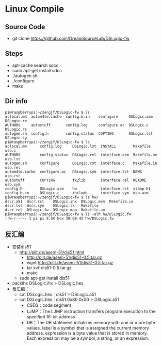 # Linux Compile

## Source Code

* git clone https://github.com/DreamSourceLab/DSLogic-fw

## Steps

* apt-cache search sdcc
* sudo apt-get install sdcc
* ./autogen.sh
* ./configure
* make

## Dir info

```Console
pi@raspberrypi:~/zengjf/DSLogic-fw $ ls
aclocal.m4  autom4te.cache  config.h.in    configure     DSLogic.asm  DSLogic.re
AUTHORS     autostuff       config.log     configure.ac  DSLogic.c    DSLogic.rs
autogen.sh  config.h        config.status  COPYING       DSLogic.lst  DSLogic.sy
pi@raspberrypi:~/zengjf/DSLogic-fw $ ls
aclocal.m4      config.log     DSLogic.lst  INSTALL        Makefile     usb.c
AUTHORS         config.status  DSLogic.rel  interface.asm  Makefile.am  usb.lst
autogen.sh      configure      DSLogic.rst  interface.c    Makefile.in  usb.rel
autom4te.cache  configure.ac   DSLogic.sym  interface.lst  NEWS         usb.rst
autostuff       COPYING        fx2lib       interface.rel  README       usb.sym
config.h        DSLogic.asm    hw           interface.rst  stamp-h1
config.h.in     DSLogic.c      include      interface.sym  usb.asm
pi@raspberrypi:~/zengjf/DSLogic-fw $ ls hw/
dscr.a51  dscr.rst    DSLogic.ihx  DSLogic.mem  Makefile.in
dscr.lst  dscr.sym    DSLogic.lk   Makefile
dscr.rel  DSLogic.fw  DSLogic.map  Makefile.am
pi@raspberrypi:~/zengjf/DSLogic-fw $ ls -alh hw/DSLogic.fw
-rw-r--r-- 1 pi pi 8.0K Nov 30 08:42 hw/DSLogic.fw
```

## 反汇编

* 安装dis51
  * http://plit.de/asem-51/dis51.html
    * http://plit.de/asem-51/dis51-0.5.tar.gz
    * wget http://plit.de/asem-51/dis51-0.5.tar.gz
    * tar xvf dis51-0.5.tar.gz
    * make
  * sudo apt-get install dis51
* packihx DSLogic.ihx > DSLogic.hex
* 反汇编：
  * cat DSLogic.hex | dis51 > DSLogic.a51
  * cat DSLogic.hex | dis51 0x80 0x00 > DSLogic.a51
    * CSEG：code segment
    * LJMP：The LJMP instruction transfers program execution to the specified 16-bit address. 
    * DB：The DB statement initializes memory with one or more byte values. label is a symbol that is assigned the current memory address. expression is a byte value that is stored in memory. Each expression may be a symbol, a string, or an expression.